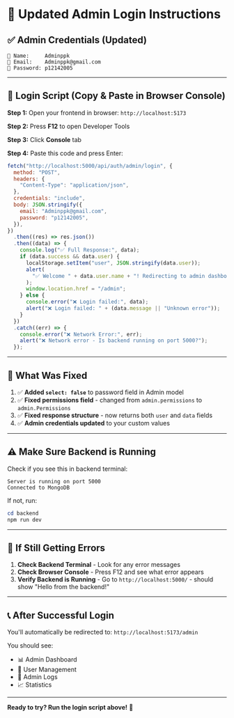 # 🔐 Updated Admin Login Instructions

## ✅ Admin Credentials (Updated)

```
👤 Name:     Adminppk
📧 Email:    Adminppk@gmail.com
🔑 Password: p12142005
```

---

## 🚀 Login Script (Copy & Paste in Browser Console)

**Step 1:** Open your frontend in browser: `http://localhost:5173`

**Step 2:** Press **F12** to open Developer Tools

**Step 3:** Click **Console** tab

**Step 4:** Paste this code and press Enter:

```javascript
fetch("http://localhost:5000/api/auth/admin/login", {
  method: "POST",
  headers: {
    "Content-Type": "application/json",
  },
  credentials: "include",
  body: JSON.stringify({
    email: "Adminppk@gmail.com",
    password: "p12142005",
  }),
})
  .then((res) => res.json())
  .then((data) => {
    console.log("✅ Full Response:", data);
    if (data.success && data.user) {
      localStorage.setItem("user", JSON.stringify(data.user));
      alert(
        "✅ Welcome " + data.user.name + "! Redirecting to admin dashboard..."
      );
      window.location.href = "/admin";
    } else {
      console.error("❌ Login failed:", data);
      alert("❌ Login failed: " + (data.message || "Unknown error"));
    }
  })
  .catch((err) => {
    console.error("❌ Network Error:", err);
    alert("❌ Network error - Is backend running on port 5000?");
  });
```

---

## 🔧 What Was Fixed

1. ✅ **Added `select: false`** to password field in Admin model
2. ✅ **Fixed permissions field** - changed from `admin.permissions` to `admin.Permissions`
3. ✅ **Fixed response structure** - now returns both `user` and `data` fields
4. ✅ **Admin credentials updated** to your custom values

---

## ⚠️ Make Sure Backend is Running

Check if you see this in backend terminal:

```
Server is running on port 5000
Connected to MongoDB
```

If not, run:

```powershell
cd backend
npm run dev
```

---

## 🐛 If Still Getting Errors

1. **Check Backend Terminal** - Look for any error messages
2. **Check Browser Console** - Press F12 and see what error appears
3. **Verify Backend is Running** - Go to `http://localhost:5000/` - should show "Hello from the backend!"

---

## 📞 After Successful Login

You'll automatically be redirected to: `http://localhost:5173/admin`

You should see:

- 📊 Admin Dashboard
- 👥 User Management
- 📝 Admin Logs
- 📈 Statistics

---

**Ready to try? Run the login script above!** 🎉

